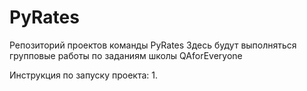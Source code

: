 # PyRates
Репозиторий проектов команды PyRates
Здесь будут выполняться групповые работы по заданиям школы QAforEveryone

Инструкция по запуску проекта:
1. 

